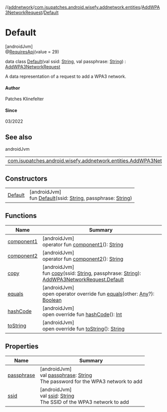 //[addnetwork](../../../../index.md)/[com.isupatches.android.wisefy.addnetwork.entities](../../index.md)/[AddWPA3NetworkRequest](../index.md)/[Default](index.md)

# Default

[androidJvm]\
@[RequiresApi](https://developer.android.com/reference/kotlin/androidx/annotation/RequiresApi.html)(value = 29)

data class [Default](index.md)(val ssid: [String](https://kotlinlang.org/api/latest/jvm/stdlib/kotlin/-string/index.html), val passphrase: [String](https://kotlinlang.org/api/latest/jvm/stdlib/kotlin/-string/index.html)) : [AddWPA3NetworkRequest](../index.md)

A data representation of a request to add a WPA3 network.

#### Author

Patches Klinefelter

#### Since

03/2022

## See also

androidJvm

| | |
|---|---|
| [com.isupatches.android.wisefy.addnetwork.entities.AddWPA3NetworkRequest](../index.md) |  |

## Constructors

| | |
|---|---|
| [Default](-default.md) | [androidJvm]<br>fun [Default](-default.md)(ssid: [String](https://kotlinlang.org/api/latest/jvm/stdlib/kotlin/-string/index.html), passphrase: [String](https://kotlinlang.org/api/latest/jvm/stdlib/kotlin/-string/index.html)) |

## Functions

| Name | Summary |
|---|---|
| [component1](component1.md) | [androidJvm]<br>operator fun [component1](component1.md)(): [String](https://kotlinlang.org/api/latest/jvm/stdlib/kotlin/-string/index.html) |
| [component2](component2.md) | [androidJvm]<br>operator fun [component2](component2.md)(): [String](https://kotlinlang.org/api/latest/jvm/stdlib/kotlin/-string/index.html) |
| [copy](copy.md) | [androidJvm]<br>fun [copy](copy.md)(ssid: [String](https://kotlinlang.org/api/latest/jvm/stdlib/kotlin/-string/index.html), passphrase: [String](https://kotlinlang.org/api/latest/jvm/stdlib/kotlin/-string/index.html)): [AddWPA3NetworkRequest.Default](index.md) |
| [equals](../-android30-or-above/index.md#585090901%2FFunctions%2F-271260435) | [androidJvm]<br>open operator override fun [equals](../-android30-or-above/index.md#585090901%2FFunctions%2F-271260435)(other: [Any](https://kotlinlang.org/api/latest/jvm/stdlib/kotlin/-any/index.html)?): [Boolean](https://kotlinlang.org/api/latest/jvm/stdlib/kotlin/-boolean/index.html) |
| [hashCode](../-android30-or-above/index.md#1794629105%2FFunctions%2F-271260435) | [androidJvm]<br>open override fun [hashCode](../-android30-or-above/index.md#1794629105%2FFunctions%2F-271260435)(): [Int](https://kotlinlang.org/api/latest/jvm/stdlib/kotlin/-int/index.html) |
| [toString](../-android30-or-above/index.md#1616463040%2FFunctions%2F-271260435) | [androidJvm]<br>open override fun [toString](../-android30-or-above/index.md#1616463040%2FFunctions%2F-271260435)(): [String](https://kotlinlang.org/api/latest/jvm/stdlib/kotlin/-string/index.html) |

## Properties

| Name | Summary |
|---|---|
| [passphrase](passphrase.md) | [androidJvm]<br>val [passphrase](passphrase.md): [String](https://kotlinlang.org/api/latest/jvm/stdlib/kotlin/-string/index.html)<br>The password for the WPA3 network to add |
| [ssid](ssid.md) | [androidJvm]<br>val [ssid](ssid.md): [String](https://kotlinlang.org/api/latest/jvm/stdlib/kotlin/-string/index.html)<br>The SSID of the WPA3 network to add |
